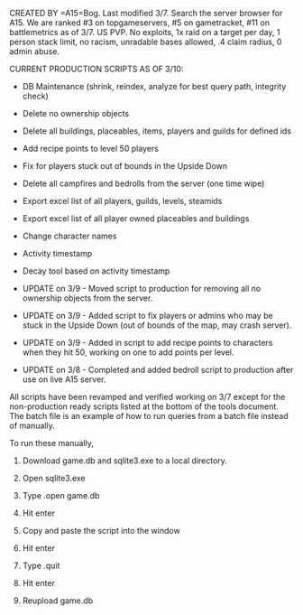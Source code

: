 CREATED BY =A15=Bog. Last modified 3/7.
Search the server browser for A15.
We are ranked #3 on topgameservers, #5 on gametracket, #11 on battlemetrics as of 3/7.
US PVP. No exploits, 1x raid on a target per day, 1 person stack limit, no racism, unradable bases allowed, .4 claim radius, 0 admin abuse.

CURRENT PRODUCTION SCRIPTS AS OF 3/10:
* DB Maintenance (shrink, reindex, analyze for best query path, integrity check)
* Delete no ownership objects
* Delete all buildings, placeables, items, players and guilds for defined ids
* Add recipe points to level 50 players
* Fix for players stuck out of bounds in the Upside Down
* Delete all campfires and bedrolls from the server (one time wipe)
* Export excel list of all players, guilds, levels, steamids
* Export excel list of all player owned placeables and buildings
* Change character names
* Activity timestamp
* Decay tool based on activity timestamp

* UPDATE on 3/9 - Moved script to production for removing all no ownership objects from the server.
* UPDATE on 3/9 - Added script to fix players or admins who may be stuck in the Upside Down (out of bounds of the map, may crash server).
* UPDATE on 3/9 - Added in script to add recipe points to characters when they hit 50, working on one to add points per level.
* UPDATE on 3/8 - Completed and added bedroll script to production after use on live A15 server.

All scripts have been revamped and verified working on 3/7 except for the non-production ready scripts listed at the bottom of the tools document. The batch file is an example of how to run queries from a batch file instead of manually.

To run these manually,

1) Download game.db and sqlite3.exe to a local directory.

2) Open sqlite3.exe

3) Type .open game.db

4) Hit enter

5) Copy and paste the script into the window

6) Hit enter

7) Type .quit

8) Hit enter

9) Reupload game.db
